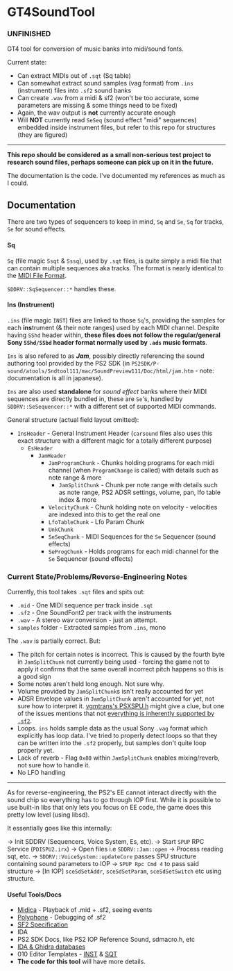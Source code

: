 
# GT4SoundTool

### UNFINISHED

GT4 tool for conversion of music banks into midi/sound fonts.

Current state:
* Can extract MIDIs out of `.sqt` (Sq table)
* Can somewhat extract sound samples (vag format) from `.ins` (instrument) files into `.sf2` sound banks
* Can create `.wav` from a midi & sf2 (won't be too accurate, some parameters are missing & some things need to be fixed)
* Again, the wav output is **not** currently accurate enough
* Will **NOT** currently read `SeSeq` (sound effect "midi" sequences) embedded inside instrument files, but refer to this repo for structures (they are figured)

---

**This repo should be considered as a small non-serious test project to research sound files, perhaps someone can pick up on it in the future.**

The documentation is the code. I've documented my references as much as I could.

## Documentation

There are two types of sequencers to keep in mind, `Sq` and `Se`, `Sq` for tracks, `Se` for sound effects.

#### Sq
`Sq` (file magic `Ssqt` & `Sssq`), used by `.sqt` files, is quite simply a midi file that can contain multiple sequences aka tracks. The format is nearly identical to the [MIDI File Format](https://www.music.mcgill.ca/~ich/classes/mumt306/StandardMIDIfileformat.html).

`SDDRV::SqSequencer::*` handles these.

#### Ins (Instrument)
`.ins` (file magic `INST`) files are linked to those `Sq`'s, providing the samples for each **ins**trument (& their note ranges) used by each MIDI channel. Despite having `SShd` header within, **these files does not follow the regular/general Sony `SShd/SSbd` header format normally used by `.ads` music formats**.

`Ins` is also refered to as ***Jam***, possibly directly referencing the sound authoring tool provided by the PS2 SDK (in `PS2SDK/P-sound/atools/Sndtool111/mac/SoundPreview111/Doc/html/jam.htm` - note: documentation is all in japanese).

`Ins` are also used **standalone** for *sound effect* banks where their MIDI sequences are directly bundled in, these are `Se`'s, handled by `SDDRV::SeSequencer::*` with a different set of supported MIDI commands. 

General structure (actual field layout omitted):

* `InsHeader` - General Instrument Header (`carsound` files also uses this exact structure with a different magic for a totally different purpose)
  * `EsHeader`
    * `JamHeader`
      * `JamProgramChunk` - Chunks holding programs for each midi channel (when `ProgramChange` is called) with details such as note range & more
        * `JamSplitChunk` - Chunk per note range with details such as note range, PS2 ADSR settings, volume, pan, lfo table index & more
      * `VelocityChunk` - Chunk holding note on velocity - velocities are indexed into this to get the real one
      * `LfoTableChunk` - Lfo Param Chunk
      * `UnkChunk`
      * `SeSeqChunk` - MIDI Sequences for the `Se` Sequencer (sound effects)
      * `SeProgChunk` - Holds programs for each midi channel for the `Se` Sequencer (sound effects)

### Current State/Problems/Reverse-Engineering Notes

Currently, this tool takes `.sqt` files and spits out:
* `.mid` - One MIDI sequence per track inside `.sqt`
* `.sf2` - One SoundFont2 per track with the instruments
* `.wav` - A stereo wav conversion - just an attempt.
* `samples` folder - Extracted samples from `.ins`, mono

The `.wav` is partially correct. But:
* The pitch for certain notes is incorrect. This is caused by the fourth byte in `JamSplitChunk` not currently being used - forcing the game not to apply it confirms that the same overall incorrect pitch happens so this is a good sign
* Some notes aren't held long enough. Not sure why.
* Volume provided by `JamSplitChunk`s isn't really accounted for yet
* ADSR Envelope values in `JamSplitChunk` aren't accounted for yet, not sure how to interpret it. [vgmtrans's PSXSPU.h](https://github.com/vgmtrans/vgmtrans/blob/6f6f86823ab10ce72f0c6acd6ef7991e631613f7/src/main/formats/common/PSXSPU.h#L128) might give a clue, but one of the issues mentions that not [everything is inherently supported by `.sf2`](https://github.com/vgmtrans/vgmtrans/issues/138).
* Loops. `ins` holds sample data as the usual Sony `.vag` format which explicitly has loop data. I've tried to properly detect loops so that they can be written into the `.sf2` properly, but samples don't quite loop properly yet.
* Lack of reverb - Flag `0x80` within `JamSplitChunk` enables mixing/reverb, not sure how to handle it.
* No LFO handling
---

As for reverse-engineering, the PS2's EE cannot interact directly with the sound chip so everything has to go through IOP first. While it is possible to use built-in libs that only lets you focus on EE code, the game does this pretty low level (using libsd). 

It essentially goes like this internally:

-> Init SDDRV (Sequencers, Voice System, Es, etc).
-> Start `SPUP` RPC Service (`PDISPU2.irx`) 
-> Open files i.e `SDDRV::Jam::open`
-> Process reading sqt, etc.
-> `SDDRV::VoiceSystem::updateCore` passes SPU structure containing sound parameters to IOP
-> `SPUP Rpc Cmd 4` to pass said structure
-> [In IOP] `sceSdSetAddr`, `sceSdSetParam`, `sceSdSetSwitch` etc using structure.

#### Useful Tools/Docs

* [Midica](https://www.midica.org/) - Playback of .mid + .sf2, seeing events
* [Polyphone](https://www.polyphone-soundfonts.com/) - Debugging of .sf2
* [SF2 Specification](https://www.synthfont.com/SFSPEC21.PDF)
* IDA
* PS2 SDK Docs, like PS2 IOP Reference Sound, sdmacro.h, etc
* [IDA & Ghidra databases](https://www.mediafire.com/file/l6hdjyuhcjbo5tr/GT_RE.zip/file)
* 010 Editor Templates - [INST](https://github.com/Nenkai/GT-File-Specifications-Documentation/blob/master/Formats/PS2/GT4/GT4_INST_SShd_Jam_Custom.bt) & [SQT](https://github.com/Nenkai/GT-File-Specifications-Documentation/blob/master/Formats/PS2/GT4_SSQT_SqTable.bt)
* **The code for this tool** will have more details.
